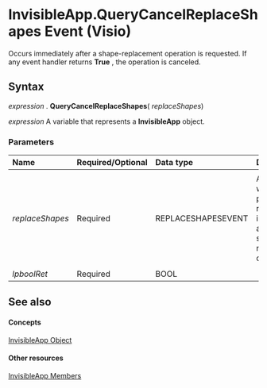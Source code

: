 
# InvisibleApp.QueryCancelReplaceShapes Event (Visio)

Occurs immediately after a shape-replacement operation is requested. If any event handler returns  **True** , the operation is canceled.


## Syntax

 _expression_ . **QueryCancelReplaceShapes**( _replaceShapes_)

 _expression_ A variable that represents a **InvisibleApp** object.


### Parameters



|**Name**|**Required/Optional**|**Data type**|**Description**|
|:-----|:-----|:-----|:-----|
|||||
| _replaceShapes_|Required|REPLACESHAPESEVENT|An object whose properties return information about the shape-replacement operation.|
|||||
| _lpboolRet_|Required|BOOL||

## See also


#### Concepts


[InvisibleApp Object](70a30571-2017-af8b-eaa1-bf93c758a46a.md)
#### Other resources


[InvisibleApp Members](d2a88cb9-b754-542f-5199-fd6b23e064e0.md)
